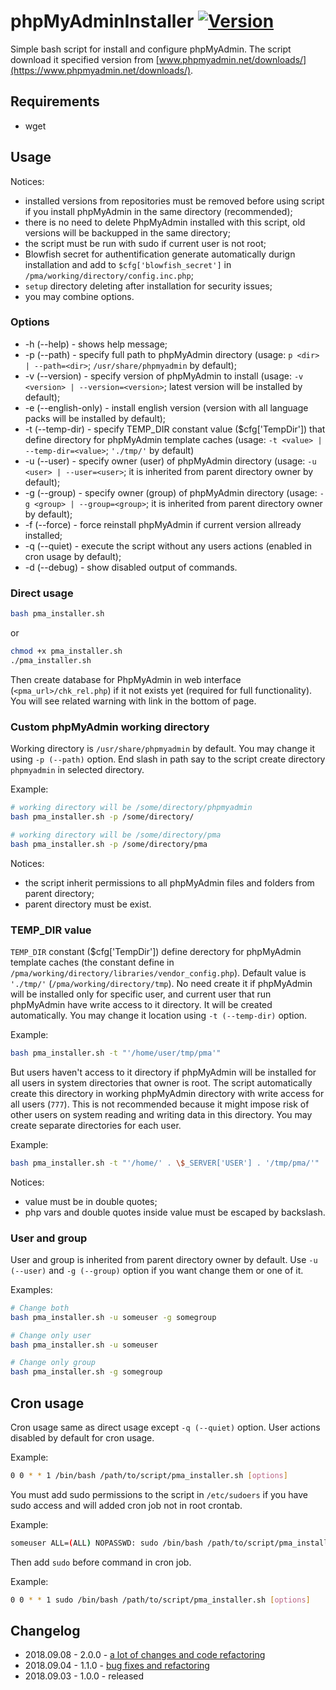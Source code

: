 # phpMyAdminInstaller [![Version](https://img.shields.io/badge/version-v2.0.0-brightgreen.svg)](https://github.com/zevilz/PhpMyAdminInstaller/releases/tag/2.0.0)

Simple bash script for install and configure phpMyAdmin. The script download it specified version from [www.phpmyadmin.net/downloads/](https://www.phpmyadmin.net/downloads/).

## Requirements

- wget

## Usage

Notices:
- installed versions from repositories must be removed before using script if you install phpMyAdmin in the same directory (recommended);
- there is no need to delete PhpMyAdmin installed with this script, old versions will be backupped in the same directory;
- the script must be run with sudo if current user is not root;
- Blowfish secret for authentification generate automatically durign installation and add to `$cfg['blowfish_secret']` in `/pma/working/directory/config.inc.php`;
- `setup` directory deleting after installation for security issues;
- you may combine options.

### Options

- -h (--help) - shows help message;
- -p (--path) - specify full path to phpMyAdmin directory (usage: `p <dir> | --path=<dir>`; `/usr/share/phpmyadmin` by default);
- -v (--version) - specify version of phpMyAdmin to install (usage: `-v <version> | --version=<version>`; latest version will be installed by default);
- -e (--english-only) - install english version (version with all language packs will be installed by default);
- -t (--temp-dir) - specify TEMP_DIR constant value ($cfg['TempDir']) that define directory for phpMyAdmin template caches (usage: `-t <value> | --temp-dir=<value>`; `'./tmp/'` by default)
- -u (--user) - specify owner (user) of phpMyAdmin directory (usage: `-u <user> | --user=<user>`; it is inherited from parent directory owner by default);
- -g (--group) - specify owner (group) of phpMyAdmin directory (usage: `-g <group> | --group=<group>`; it is inherited from parent directory owner by default);
- -f (--force) - force reinstall phpMyAdmin if current version allready installed;
- -q (--quiet) - execute the script without any users actions (enabled in cron usage by default);
- -d (--debug) - show disabled output of commands.

### Direct usage

```bash
bash pma_installer.sh
```

or

```bash
chmod +x pma_installer.sh
./pma_installer.sh
```

Then create database for PhpMyAdmin in web interface (`<pma_url>/chk_rel.php`) if it not exists yet (required for full functionality). You will see related warning with link in the bottom of page.

### Custom phpMyAdmin working directory

Working directory is `/usr/share/phpmyadmin` by default. You may change it using `-p (--path)` option. End slash in path say to the script create directory `phpmyadmin` in selected directory.

Example:

```bash
# working directory will be /some/directory/phpmyadmin
bash pma_installer.sh -p /some/directory/

# working directory will be /some/directory/pma
bash pma_installer.sh -p /some/directory/pma
```

Notices:
- the script inherit permissions to all phpMyAdmin files and folders from parent directory;
- parent directory must be exist.

### TEMP_DIR value

`TEMP_DIR` constant ($cfg['TempDir']) define derectory for phpMyAdmin template caches (the constant define in `/pma/working/directory/libraries/vendor_config.php`). Default value is `'./tmp/'` (`/pma/working/directory/tmp`). No need create it if phpMyAdmin will be installed only for specific user, and current user that run phpMyAdmin have write access to it directory. It will be created automatically. You may change it location using `-t (--temp-dir)` option.

Example:

```bash
bash pma_installer.sh -t "'/home/user/tmp/pma'"
```

But users haven't access to it directory if phpMyAdmin will be installed for all users in system directories that owner is root. The script automatically create this directory in working phpMyAdmin directory with write access for all users (`777`). This is not recommended because it might impose risk of other users on system reading and writing data in this directory. You may create separate directories for each user.

Example:

```bash
bash pma_installer.sh -t "'/home/' . \$_SERVER['USER'] . '/tmp/pma/'"
```

Notices:

- value must be in double quotes;
- php vars and double quotes inside value must be escaped by backslash.

### User and group

User and group is inherited from parent directory owner by default. Use `-u (--user)` and `-g (--group)` option if you want change them or one of it.

Examples:

```bash
# Change both
bash pma_installer.sh -u someuser -g somegroup

# Change only user
bash pma_installer.sh -u someuser

# Change only group
bash pma_installer.sh -g somegroup

``` 

## Cron usage

Cron usage same as direct usage except `-q (--quiet)` option. User actions disabled by default for cron usage.

Example:

```bash
0 0 * * 1 /bin/bash /path/to/script/pma_installer.sh [options]
```

You must add sudo permissions to the script in `/etc/sudoers` if you have sudo access and will added cron job not in root crontab.

Example:

```bash
someuser ALL=(ALL) NOPASSWD: sudo /bin/bash /path/to/script/pma_installer.sh [options]
```

Then add `sudo` before command in cron job.

Example:

```bash
0 0 * * 1 sudo /bin/bash /path/to/script/pma_installer.sh [options]
```

## Changelog

- 2018.09.08 - 2.0.0 - [a lot of changes and code refactoring](https://github.com/zevilz/PhpMyAdminInstaller/releases/tag/2.0.0)
- 2018.09.04 - 1.1.0 - [bug fixes and refactoring](https://github.com/zevilz/PhpMyAdminInstaller/releases/tag/1.1.0)
- 2018.09.03 - 1.0.0 - released
